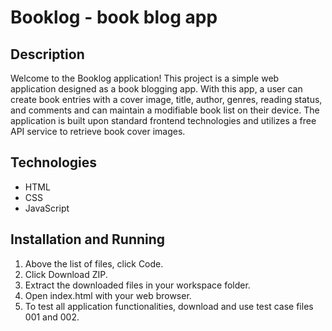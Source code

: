# Booklog - book blog app

## Description
Welcome to the Booklog application! This project is a simple web application designed as a book blogging app.
With this app, a user can create book entries with a cover image, title, author, genres, reading status, and comments and can maintain a modifiable book list on their device.
The application is built upon standard frontend technologies and utilizes a free API service to retrieve book cover images.

## Technologies
+ HTML
+ CSS
+ JavaScript

## Installation and Running
1. Above the list of files, click Code. 
2. Click Download ZIP.
3. Extract the downloaded files in your workspace folder.
4. Open index.html with your web browser.
5. To test all application functionalities, download and use test case files 001 and 002.
